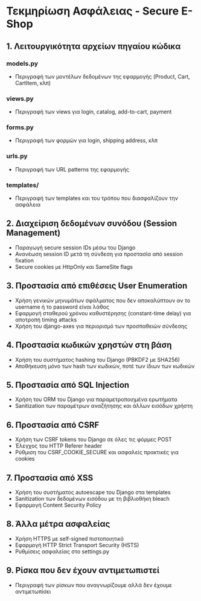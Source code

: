 # Τεκμηρίωση Ασφάλειας - Secure E-Shop

## 1. Λειτουργικότητα αρχείων πηγαίου κώδικα

### models.py
- Περιγραφή των μοντέλων δεδομένων της εφαρμογής (Product, Cart, CartItem, κλπ)

### views.py
- Περιγραφή των views για login, catalog, add-to-cart, payment

### forms.py
- Περιγραφή των φορμών για login, shipping address, κλπ

### urls.py
- Περιγραφή των URL patterns της εφαρμογής

### templates/
- Περιγραφή των templates και του τρόπου που διασφαλίζουν την ασφάλεια

## 2. Διαχείριση δεδομένων συνόδου (Session Management)
- Παραγωγή secure session IDs μέσω του Django
- Ανανέωση session ID μετά τη σύνδεση για προστασία από session fixation
- Secure cookies με HttpOnly και SameSite flags

## 3. Προστασία από επιθέσεις User Enumeration
- Χρήση γενικών μηνυμάτων σφάλματος που δεν αποκαλύπτουν αν το username ή το password είναι λάθος
- Εφαρμογή σταθερού χρόνου καθυστέρησης (constant-time delay) για αποτροπή timing attacks
- Χρήση του django-axes για περιορισμό των προσπαθειών σύνδεσης

## 4. Προστασία κωδικών χρηστών στη βάση
- Χρήση του συστήματος hashing του Django (PBKDF2 με SHA256)
- Αποθήκευση μόνο των hash των κωδικών, ποτέ των ίδιων των κωδικών

## 5. Προστασία από SQL Injection
- Χρήση του ORM του Django για παραμετροποιημένα ερωτήματα
- Sanitization των παραμέτρων αναζήτησης και άλλων εισόδων χρήστη

## 6. Προστασία από CSRF
- Χρήση των CSRF tokens του Django σε όλες τις φόρμες POST
- Έλεγχος του HTTP Referer header
- Ρύθμιση του CSRF_COOKIE_SECURE και ασφαλείς πρακτικές για cookies

## 7. Προστασία από XSS
- Χρήση του συστήματος autoescape του Django στα templates
- Sanitization των δεδομένων εισόδου με τη βιβλιοθήκη bleach
- Εφαρμογή Content Security Policy

## 8. Άλλα μέτρα ασφαλείας
- Χρήση HTTPS με self-signed πιστοποιητικό
- Εφαρμογή HTTP Strict Transport Security (HSTS)
- Ρυθμίσεις ασφαλείας στο settings.py

## 9. Ρίσκα που δεν έχουν αντιμετωπιστεί
- Περιγραφή των ρίσκων που αναγνωρίζουμε αλλά δεν έχουμε αντιμετωπίσει